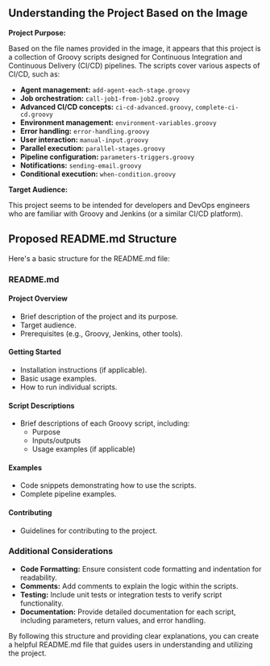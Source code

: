 
## Understanding the Project Based on the Image

**Project Purpose:**

Based on the file names provided in the image, it appears that this project is a collection of Groovy scripts designed for Continuous Integration and Continuous Delivery (CI/CD) pipelines. The scripts cover various aspects of CI/CD, such as:

* **Agent management:** `add-agent-each-stage.groovy`
* **Job orchestration:** `call-job1-from-job2.groovy`
* **Advanced CI/CD concepts:** `ci-cd-advanced.groovy`, `complete-ci-cd.groovy`
* **Environment management:** `environment-variables.groovy`
* **Error handling:** `error-handling.groovy`
* **User interaction:** `manual-input.groovy`
* **Parallel execution:** `parallel-stages.groovy`
* **Pipeline configuration:** `parameters-triggers.groovy`
* **Notifications:** `sending-email.groovy`
* **Conditional execution:** `when-condition.groovy`

**Target Audience:**

This project seems to be intended for developers and DevOps engineers who are familiar with Groovy and Jenkins (or a similar CI/CD platform).

## Proposed README.md Structure

Here's a basic structure for the README.md file:

### **README.md**

#### **Project Overview**

* Brief description of the project and its purpose.
* Target audience.
* Prerequisites (e.g., Groovy, Jenkins, other tools).

#### **Getting Started**

* Installation instructions (if applicable).
* Basic usage examples.
* How to run individual scripts.

#### **Script Descriptions**

* Brief descriptions of each Groovy script, including:
    * Purpose
    * Inputs/outputs
    * Usage examples (if applicable)

#### **Examples**

* Code snippets demonstrating how to use the scripts.
* Complete pipeline examples.

#### **Contributing**

* Guidelines for contributing to the project.

### **Additional Considerations**

* **Code Formatting:** Ensure consistent code formatting and indentation for readability.
* **Comments:** Add comments to explain the logic within the scripts.
* **Testing:** Include unit tests or integration tests to verify script functionality.
* **Documentation:** Provide detailed documentation for each script, including parameters, return values, and error handling.

By following this structure and providing clear explanations, you can create a helpful README.md file that guides users in understanding and utilizing the project.


